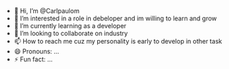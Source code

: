 - 👋 Hi, I’m @Carlpaulom
- 👀 I’m interested in a role in debeloper and im willing to learn and grow 
- 🌱 I’m currently learning as a developer 
- 💞️ I’m looking to collaborate on industry 
- 📫 How to reach me cuz my personality is early to develop in other task 
- 😄 Pronouns: ...
- ⚡ Fun fact: ...

<!---
Carlpaulom/Carlpaulom is a ✨ special ✨ repository because its `README.md` (this file) appears on your GitHub profile.
You can click the Preview link to take a look at your changes.
--->

